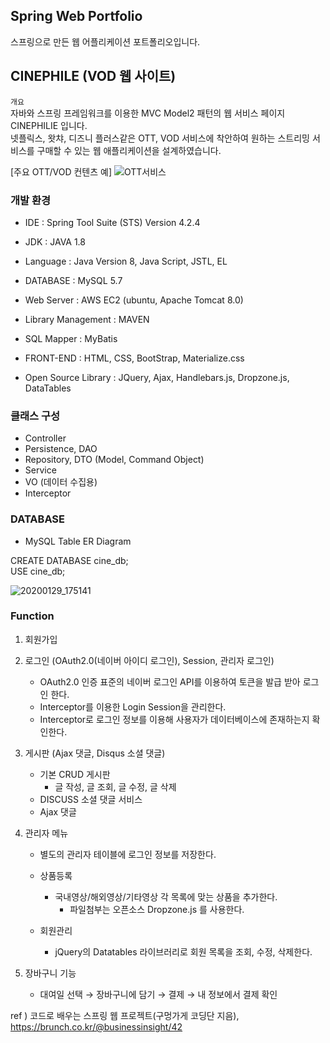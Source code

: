 ## Spring Web Portfolio
스프링으로 만든 웹 어플리케이션 포트폴리오입니다.

## CINEPHILE (VOD 웹 사이트)

`개요`<br>
자바와 스프링 프레임워크를 이용한 MVC Model2 패턴의 웹 서비스 페이지 CINEPHILIE 입니다.<br>
넷플릭스, 왓챠, 디즈니 플러스같은 OTT, VOD 서비스에 착안하여 원하는 스트리밍 서비스를 구매할 수 있는 웹 애플리케이션을 설계하였습니다.

[주요 OTT/VOD 컨텐츠 예]
![OTT서비스](https://user-images.githubusercontent.com/44256670/71643024-2d7e0800-2cf7-11ea-8bc7-ec6c14aeec4f.jpg)

### 개발 환경
- IDE : Spring Tool Suite (STS) Version 4.2.4
- JDK : JAVA 1.8
- Language : Java Version 8, Java Script, JSTL, EL
- DATABASE : MySQL 5.7
- Web Server : AWS EC2 (ubuntu, Apache Tomcat 8.0)
- Library Management : MAVEN
- SQL Mapper : MyBatis

- FRONT-END : HTML, CSS, BootStrap, Materialize.css
- Open Source Library : JQuery, Ajax, Handlebars.js, Dropzone.js, DataTables

### 클래스 구성
  - Controller
  - Persistence, DAO
  - Repository, DTO (Model, Command Object)
  - Service
  - VO (데이터 수집용)
  - Interceptor
  
### DATABASE
- MySQL Table ER Diagram

CREATE DATABASE cine_db;<br>
USE cine_db;

![20200129_175141](https://user-images.githubusercontent.com/44256670/73346660-9b532a80-42c9-11ea-993a-64a63cc9251b.jpg)

### Function
1. 회원가입

2. 로그인 (OAuth2.0(네이버 아이디 로그인), Session, 관리자 로그인)
      - OAuth2.0 인증 표준의 네이버 로그인 API를 이용하여 토큰을 발급 받아 로그인 한다.
      - Interceptor를 이용한 Login Session을 관리한다.
      - Interceptor로 로그인 정보를 이용해 사용자가 데이터베이스에 존재하는지 확인한다.

3. 게시판 (Ajax 댓글, Disqus 소셜 댓글)
    - 기본 CRUD 게시판
      - 글 작성, 글 조회, 글 수정, 글 삭제
    - DISCUSS 소셜 댓글 서비스
    - Ajax 댓글 

4. 관리자 메뉴
    - 별도의 관리자 테이블에 로그인 정보를 저장한다.

    - 상품등록
      - 국내영상/해외영상/기타영상 각 목록에 맞는 상품을 추가한다.
          - 파일첨부는 오픈소스 Dropzone.js 를 사용한다. 

    - 회원관리
      - jQuery의 Datatables 라이브러리로 회원 목록을 조회, 수정, 삭제한다.
    
5. 장바구니 기능
    - 대여일 선택 → 장바구니에 담기 → 결제 → 내 정보에서 결제 확인
 
ref ) 코드로 배우는 스프링 웹 프로젝트(구멍가게 코딩단 지음),<br>
https://brunch.co.kr/@businessinsight/42
